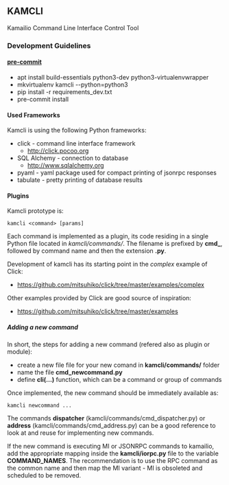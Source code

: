 ## KAMCLI

Kamailio Command Line Interface Control Tool


### Development Guidelines

#### [pre-commit](https://pre-commit.com/)

  * apt install build-essentials python3-dev python3-virtualenvwrapper
  * mkvirtualenv kamcli --python=python3
  * pip install -r requirements_dev.txt
  * pre-commit install

#### Used Frameworks

Kamcli is using the following Python frameworks:

  * click - command line interface framework
    * http://click.pocoo.org
  * SQL Alchemy - connection to database
    * http://www.sqlalchemy.org
  * pyaml - yaml package used for compact printing of jsonrpc responses
  * tabulate - pretty printing of database results

#### Plugins

Kamcli prototype is:

```
kamcli <command> [params]
```

Each command is implemented as a plugin, its code residing in a single Python
file located in *kamcli/commands/*. The filename is prefixed by **cmd_**,
followed by command name and then the extension **.py**.

Development of kamcli has its starting point in the *complex* example of Click:

  * https://github.com/mitsuhiko/click/tree/master/examples/complex

Other examples provided by Click are good source of inspiration:

  * https://github.com/mitsuhiko/click/tree/master/examples

##### Adding a new command

In short, the steps for adding a new command (refered also as plugin or module):

  * create a new file file for your new comand in **kamcli/commands/** folder
  * name the file **cmd_newcommand.py**
  * define **cli(...)** function, which can be a command or group of commands

Once implemented, the new command should be immediately available as:

 ```
 kamcli newcommand ...
 ```

The commands **dispatcher** (kamcli/commands/cmd_dispatcher.py) or **address**
(kamcli/commands/cmd_address.py) can be a good reference to look at and reuse
for implementing new commands.

If the new command is executing MI or JSONRPC commands to kamailio, add the
appropriate mapping inside the **kamcli/iorpc.py** file to the variable
**COMMAND_NAMES**. The recommendation is to use the RPC command as the common
name and then map the MI variant - MI is obsoleted and scheduled to be removed.
